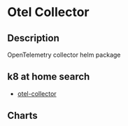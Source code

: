 # Otel Collector

## Description

OpenTelemetry collector helm package

## k8 at home search

- [otel-collector](https://nanne.dev/k8s-at-home-search/#/otel-collector)

## Charts


